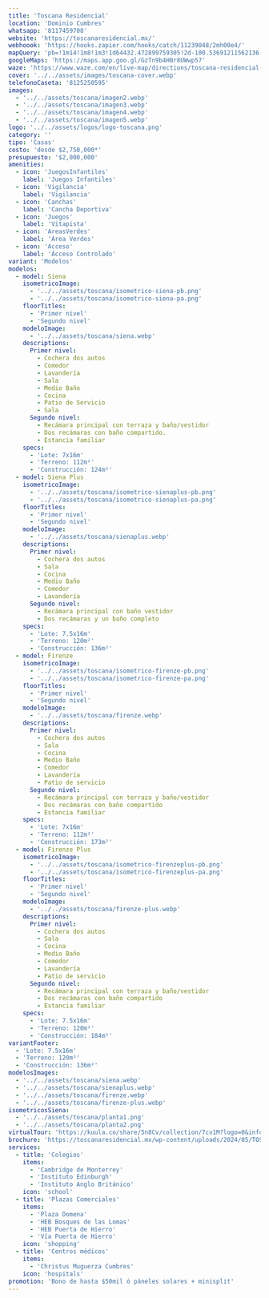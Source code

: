 ```yaml
---
title: 'Toscana Residencial'
location: 'Dominio Cumbres'
whatsapp: '8117459708'
website: 'https://toscanaresidencial.mx/'
webhoook: 'https://hooks.zapier.com/hooks/catch/11239048/2mh00e4/'
mapQuery: 'pb=!1m14!1m8!1m3!1d64432.472899759305!2d-100.53691211562136!3d25.7667914419706!3m2!1i1024!2i768!4f13.1!3m3!1m2!1s0x86629a22aa5aaba1%3A0x1bf3cf219d487287!2sToscana%20Residencial!5e1!3m2!1sen!2sus!4v1728403545639!5m2!1sen!2sus'
googleMaps: 'https://maps.app.goo.gl/GzTn9b4HBr8UWwp57'
waze: 'https://www.waze.com/en/live-map/directions/toscana-residencial-garcia?place=w.170066178.1700923921.25087187'
cover: '../../assets/images/toscana-cover.webp'
telefonoCaseta: '8125250595'
images:
  - '../../assets/toscana/imagen2.webp'
  - '../../assets/toscana/imagen3.webp'
  - '../../assets/toscana/imagen4.webp'
  - '../../assets/toscana/imagen5.webp'
logo: '../../assets/logos/logo-toscana.png'
category: ''
tipo: 'Casas'
costo: 'desde $2,750,000*'
presupuesto: '$2,000,000'
amenities:
  - icon: 'JuegosInfantiles'
    label: 'Juegos Infantiles'
  - icon: 'Vigilancia'
    label: 'Vigilancia'
  - icon: 'Canchas'
    label: 'Cancha Deportiva'
  - icon: 'Juegos'
    label: 'Vitapista'
  - icon: 'AreasVerdes'
    label: 'Área Verdes'
  - icon: 'Acceso'
    label: 'Ácceso Controlado'
variant: 'Modelos'
modelos:
  - model: Siena
    isometricoImage:
      - '../../assets/toscana/isometrico-siena-pb.png'
      - '../../assets/toscana/isometrico-siena-pa.png'
    floorTitles:
      - 'Primer nivel'
      - 'Segundo nivel'
    modeloImage:
      - '../../assets/toscana/siena.webp'
    descriptions:
      Primer nivel:
        - Cochera dos autos
        - Comedor
        - Lavandería
        - Sala
        - Medio Baño
        - Cocina
        - Patio de Servicio
        - Sala
      Segundo nivel:
        - Recámara principal con terraza y baño/vestidor
        - Dos recámaras con baño compartido.
        - Estancia familiar
    specs:
      - 'Lote: 7x16m'
      - 'Terreno: 112m²'
      - 'Construcción: 124m²'
  - model: Siena Plus
    isometricoImage:
      - '../../assets/toscana/isometrico-sienaplus-pb.png'
      - '../../assets/toscana/isometrico-sienaplus-pa.png'
    floorTitles:
      - 'Primer nivel'
      - 'Segundo nivel'
    modeloImage:
      - '../../assets/toscana/sienaplus.webp'
    descriptions:
      Primer nivel:
        - Cochera dos autos
        - Sala
        - Cocina
        - Medio Baño
        - Comedor
        - Lavandería
      Segundo nivel:
        - Recámara principal con baño vestidor
        - Dos recámaras y un baño completo
    specs:
      - 'Lote: 7.5x16m'
      - 'Terreno: 120m²'
      - 'Construcción: 136m²'
  - model: Firenze
    isometricoImage:
      - '../../assets/toscana/isometrico-firenze-pb.png'
      - '../../assets/toscana/isometrico-firenze-pa.png'
    floorTitles:
      - 'Primer nivel'
      - 'Segundo nivel'
    modeloImage:
      - '../../assets/toscana/firenze.webp'
    descriptions:
      Primer nivel:
        - Cochera dos autos
        - Sala
        - Cocina
        - Medio Baño
        - Comedor
        - Lavandería
        - Patio de servicio
      Segundo nivel:
        - Recámara principal con terraza y baño/vestidor
        - Dos recámaras con baño compartido
        - Estancia familiar
    specs:
      - 'Lote: 7x16m'
      - 'Terreno: 112m²'
      - 'Construcción: 173m²'
  - model: Firenze Plus
    isometricoImage:
      - '../../assets/toscana/isometrico-firenzeplus-pb.png'
      - '../../assets/toscana/isometrico-firenzeplus-pa.png'
    floorTitles:
      - 'Primer nivel'
      - 'Segundo nivel'
    modeloImage:
      - '../../assets/toscana/firenze-plus.webp'
    descriptions:
      Primer nivel:
        - Cochera dos autos
        - Sala
        - Cocina
        - Medio Baño
        - Comedor
        - Lavandería
        - Patio de servicio
      Segundo nivel:
        - Recámara principal con terraza y baño/vestidor
        - Dos recámaras con baño compartido
        - Estancia familiar
    specs:
      - 'Lote: 7.5x16m'
      - 'Terreno: 120m²'
      - 'Construcción: 184m²'
variantFooter:
  - 'Lote: 7.5x16m'
  - 'Terreno: 120m²'
  - 'Construcción: 136m²'
modelosImages:
  - '../../assets/toscana/siena.webp'
  - '../../assets/toscana/sienaplus.webp'
  - '../../assets/toscana/firenze.webp'
  - '../../assets/toscana/firenze-plus.webp'
isometricosSiena:
  - '../../assets/toscana/planta1.png'
  - '../../assets/toscana/planta2.png'
virtualTour: 'https://kuula.co/share/5n8Cv/collection/7cv1M?logo=0&info=0&fs=1&vr=1&sd=1&initload=0&thumbs=1'
brochure: 'https://toscanaresidencial.mx/wp-content/uploads/2024/05/TOSCAN1.pdf'
services:
  - title: 'Colegios'
    items:
      - 'Cambridge de Monterrey'
      - 'Instituto Edinburgh'
      - 'Instituto Anglo Británico'
    icon: 'school'
  - title: 'Plazas Comerciales'
    items:
      - 'Plaza Domena'
      - 'HEB Bosques de las Lomas'
      - 'HEB Puerta de Hierro'
      - 'Vía Puerta de Hierro'
    icon: 'shopping'
  - title: 'Centros médicos'
    items:
      - 'Christus Muguerza Cumbres'
    icon: 'hospitals'
promotion: 'Bono de hasta $50mil ó páneles solares + minisplit'
---
```

